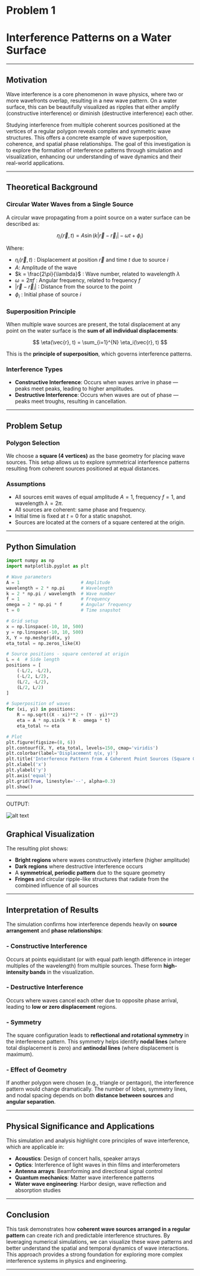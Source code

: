# Problem 1

# Interference Patterns on a Water Surface

---

## Motivation

Wave interference is a core phenomenon in wave physics, where two or more wavefronts overlap, resulting in a new wave pattern. On a water surface, this can be beautifully visualized as ripples that either amplify (constructive interference) or diminish (destructive interference) each other.

Studying interference from multiple coherent sources positioned at the vertices of a regular polygon reveals complex and symmetric wave structures. This offers a concrete example of wave superposition, coherence, and spatial phase relationships. The goal of this investigation is to explore the formation of interference patterns through simulation and visualization, enhancing our understanding of wave dynamics and their real-world applications.

---

## Theoretical Background

### Circular Water Waves from a Single Source

A circular wave propagating from a point source on a water surface can be described as:

$$
\eta_i(\vec{r}, t) = A \sin(k|\vec{r} - \vec{r}_i| - \omega t + \phi_i)
$$

Where:

* $\eta_i(\vec{r}, t)$ : Displacement at position $\vec{r}$ and time $t$ due to source $i$
* $A$: Amplitude of the wave
* $k = \frac{2\pi}{\lambda}$ : Wave number, related to wavelength $\lambda$
* $\omega = 2\pi f$ : Angular frequency, related to frequency $f$
* $|\vec{r} - \vec{r}_i|$ : Distance from the source to the point
* $\phi_i$ : Initial phase of source $i$

### Superposition Principle

When multiple wave sources are present, the total displacement at any point on the water surface is the **sum of all individual displacements**:

$$
\eta(\vec{r}, t) = \sum_{i=1}^{N} \eta_i(\vec{r}, t)
$$

This is the **principle of superposition**, which governs interference patterns.

### Interference Types

* **Constructive Interference**: Occurs when waves arrive in phase — peaks meet peaks, leading to higher amplitudes.
* **Destructive Interference**: Occurs when waves are out of phase — peaks meet troughs, resulting in cancellation.

---

## Problem Setup

### Polygon Selection

We choose a **square (4 vertices)** as the base geometry for placing wave sources. This setup allows us to explore symmetrical interference patterns resulting from coherent sources positioned at equal distances.

### Assumptions

* All sources emit waves of equal amplitude $A = 1$, frequency $f = 1$, and wavelength $\lambda = 2\pi$.
* All sources are coherent: same phase and frequency.
* Initial time is fixed at $t = 0$ for a static snapshot.
* Sources are located at the corners of a square centered at the origin.

---

## Python Simulation

```python
import numpy as np
import matplotlib.pyplot as plt

# Wave parameters
A = 1                       # Amplitude
wavelength = 2 * np.pi      # Wavelength
k = 2 * np.pi / wavelength  # Wave number
f = 1                       # Frequency
omega = 2 * np.pi * f       # Angular frequency
t = 0                       # Time snapshot

# Grid setup
x = np.linspace(-10, 10, 500)
y = np.linspace(-10, 10, 500)
X, Y = np.meshgrid(x, y)
eta_total = np.zeros_like(X)

# Source positions - square centered at origin
L = 4  # Side length
positions = [
    (-L/2, -L/2),
    (-L/2, L/2),
    (L/2, -L/2),
    (L/2, L/2)
]

# Superposition of waves
for (xi, yi) in positions:
    R = np.sqrt((X - xi)**2 + (Y - yi)**2)
    eta = A * np.sin(k * R - omega * t)
    eta_total += eta

# Plot
plt.figure(figsize=(8, 6))
plt.contourf(X, Y, eta_total, levels=150, cmap='viridis')
plt.colorbar(label='Displacement η(x, y)')
plt.title('Interference Pattern from 4 Coherent Point Sources (Square Configuration)')
plt.xlabel('x')
plt.ylabel('y')
plt.axis('equal')
plt.grid(True, linestyle='--', alpha=0.3)
plt.show()
```

---
OUTPUT:

![alt text](image.png)

## Graphical Visualization

The resulting plot shows:

* **Bright regions** where waves constructively interfere (higher amplitude)
* **Dark regions** where destructive interference occurs
* A **symmetrical, periodic pattern** due to the square geometry
* **Fringes** and circular ripple-like structures that radiate from the combined influence of all sources

---

## Interpretation of Results

The simulation confirms how interference depends heavily on **source arrangement** and **phase relationships**:

### - Constructive Interference

Occurs at points equidistant (or with equal path length difference in integer multiples of the wavelength) from multiple sources. These form **high-intensity bands** in the visualization.

### - Destructive Interference

Occurs where waves cancel each other due to opposite phase arrival, leading to **low or zero displacement** regions.

### - Symmetry

The square configuration leads to **reflectional and rotational symmetry** in the interference pattern. This symmetry helps identify **nodal lines** (where total displacement is zero) and **antinodal lines** (where displacement is maximum).

### - Effect of Geometry

If another polygon were chosen (e.g., triangle or pentagon), the interference pattern would change dramatically. The number of lobes, symmetry lines, and nodal spacing depends on both **distance between sources** and **angular separation**.

---

## Physical Significance and Applications

This simulation and analysis highlight core principles of wave interference, which are applicable in:

* **Acoustics**: Design of concert halls, speaker arrays
* **Optics**: Interference of light waves in thin films and interferometers
* **Antenna arrays**: Beamforming and directional signal control
* **Quantum mechanics**: Matter wave interference patterns
* **Water wave engineering**: Harbor design, wave reflection and absorption studies

---

## Conclusion

This task demonstrates how **coherent wave sources arranged in a regular pattern** can create rich and predictable interference structures. By leveraging numerical simulations, we can visualize these wave patterns and better understand the spatial and temporal dynamics of wave interactions. This approach provides a strong foundation for exploring more complex interference systems in physics and engineering.

---


